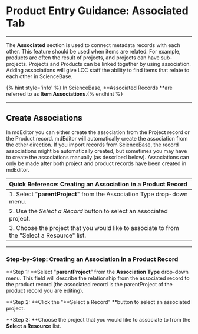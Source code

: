 # Product Entry Guidance: Associated Tab

---

The **Associated** section is used to connect metadata records with each other. This feature should be used when items are related. For example, products are often the result of projects, and projects can have sub-projects. Projects and Products can be linked together by using association. Adding associations will give LCC staff the ability to find items that relate to each other in ScienceBase.

{% hint style='info' %} In ScienceBase, **Associated Records **are referred to as **Item Associations**.{% endhint %}

---

## Create Associations

In mdEditor you can either create the association from the Project record or the Product record. mdEditor will automatically create the association from the other direction. If you import records from ScienceBase, the record associations might be automatically created, but sometimes you may have to create the associations manually \(as described below\). Associations can only be made after both project and product records have been created in mdEditor.

| Quick Reference: Creating an Association in a Product Record |
| :--- |
| 1. Select "**parentProject**" from the Association Type drop-down menu. |
| 2. Use the _Select a Record_ button to select an associated project. |
| 3. Choose the project that you would like to associate to from the "Select a Resource" list. |

---

### Step-by-Step: Creating an Association in a Product Record

**Step 1: **Select "**parentProject**" from the **Association Type** drop-down menu. This field will  describe the relationship from the associated record to the product record (the associated record is the parentProject of the product record you are editing).

**Step 2: **Click the "**Select a Record" **button to select an associated project.

**Step 3: **Choose the project that you would like to associate to from the **Select a Resource** list.






